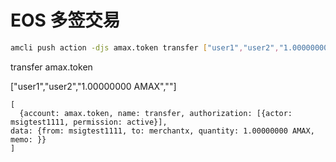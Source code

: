 # EOS 多签交易

```bash
amcli push action -djs amax.token transfer ["user1","user2","1.00000000 AMAX",""] -puser1@owner
```

transfer
amax.token

["user1","user2","1.00000000 AMAX",""]

```
[
  {account: amax.token, name: transfer, authorization: [{actor: msigtest1111, permission: active}],
data: {from: msigtest1111, to: merchantx, quantity: 1.00000000 AMAX, memo: }}
]
```
